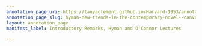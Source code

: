 ```yaml
---
annotation_page_uri: https://tanyaclement.github.io/Harvard-1953/annotations/hyman-new-trends-in-the-contemporary-novel--canvas-1-audience.json
annotation_page_slug: hyman-new-trends-in-the-contemporary-novel--canvas-1-audience
layout: annotation_page
manifest_label: Introductory Remarks, Hyman and O'Connor Lectures

---
```

